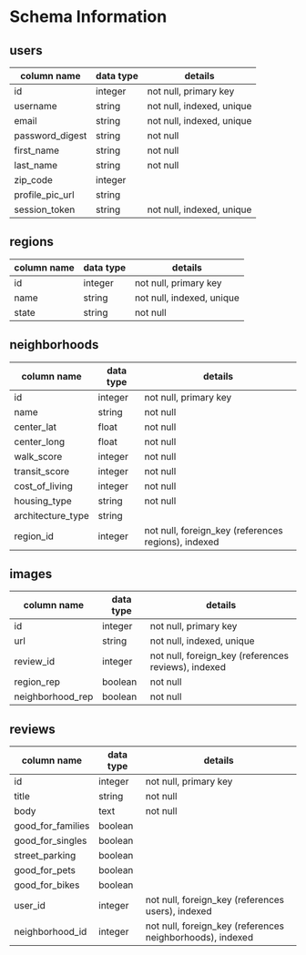 # Schema Information

## users
column name     | data type | details
----------------|-----------|-----------------------
id              | integer   | not null, primary key
username        | string    | not null, indexed, unique
email           | string    | not null, indexed, unique
password_digest | string    | not null
first_name      | string    | not null
last_name       | string    | not null
zip_code        | integer   |
profile_pic_url | string    |
session_token   | string    | not null, indexed, unique

## regions
column name     | data type | details
----------------|-----------|-----------------------
id              | integer   | not null, primary key
name            | string    | not null, indexed, unique
state           | string    | not null

## neighborhoods
column name        | data type | details
-------------------|-----------|-----------------------
id                 | integer   | not null, primary key
name               | string    | not null
center_lat         | float     | not null
center_long        | float     | not null
walk_score         | integer   | not null
transit_score      | integer   | not null
cost_of_living     | integer   | not null
housing_type       | string    | not null
architecture_type  | string   |
region_id          | integer   | not null, foreign_key (references regions), indexed

## images
column name      | data type | details
-----------------|-----------|-----------------------
id               | integer   | not null, primary key
url              | string    | not null, indexed, unique
review_id        | integer   | not null, foreign_key (references reviews), indexed
region_rep       | boolean   | not null
neighborhood_rep | boolean   | not null

## reviews
column name      | data type | details
-----------------|-----------|-----------------------
id               | integer   | not null, primary key
title            | string    | not null
body             | text      | not null
good_for_families| boolean   |
good_for_singles | boolean   |
street_parking   | boolean   |
good_for_pets    | boolean   |
good_for_bikes   | boolean   |
user_id          | integer   | not null, foreign_key (references users), indexed
neighborhood_id  | integer   | not null, foreign_key (references neighborhoods), indexed
